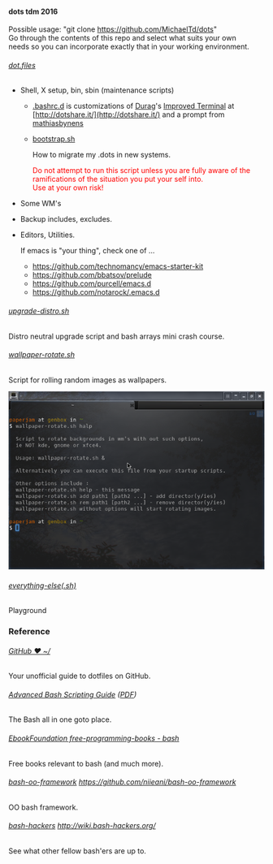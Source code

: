 #### dots tdm 2016

  Possible usage: "git clone https://github.com/MichaelTd/dots" <br />Go through the contents of this repo and select what suits your own <br />needs so you can incorporate exactly that in your working environment.

###### [dot.files](dot.files)
* Shell, X setup, bin, sbin (maintenance scripts)
  * [.bashrc.d](dot.files/.bashrc.d) is customizations of [Durag](http://dotshare.it/~Durag/)'s [Improved Terminal](http://dotshare.it/dots/1027/) at [http://dotshare.it/](http://dotshare.it/) and a prompt from [mathiasbynens](https://github.com/mathiasbynens/dotfiles)
  * [bootstrap.sh](bootstrap.sh)

    How to migrate my .dots in new systems.

    <p style="color:red;">Do not attempt to run this script unless you are fully aware of the ramifications of the situation you put your self into.<br />Use at your own risk!</p>

* Some WM's
* Backup includes, excludes.
* Editors, Utilities.

  If emacs is "your thing", check one of ...
    * https://github.com/technomancy/emacs-starter-kit
    * https://github.com/bbatsov/prelude
    * https://github.com/purcell/emacs.d
    * https://github.com/notarock/.emacs.d

###### [upgrade-distro.sh](dot.files/sbin/upgrade-distro.sh)
Distro neutral upgrade script and bash arrays mini crash course.

###### [wallpaper-rotate.sh](dot.files/bin/wallpaper-rotate.sh)
Script for rolling random images as wallpapers.

![wallpaper-rotate.sh](wpr.png "Help screen")

###### [everything-else(.sh)](#)
Playground

### Reference
###### [GitHub ❤ ~/](https://dotfiles.github.io/)
Your unofficial guide to dotfiles on GitHub.

###### [Advanced Bash Scripting Guide](http://www.tldp.org/LDP/abs/html/abs-guide.html) ([PDF](http://www.tldp.org/LDP/abs/abs-guide.pdf))
The Bash all in one goto place.

###### [EbookFoundation free-programming-books - bash](https://github.com/EbookFoundation/free-programming-books/blob/master/free-programming-books.md#bash)
Free books relevant to bash (and much more).

###### [bash-oo-framework](https://github.com/niieani/bash-oo-framework) https://github.com/niieani/bash-oo-framework
OO bash framework.

###### [bash-hackers](http://wiki.bash-hackers.org/) http://wiki.bash-hackers.org/
See what other fellow bash'ers are up to.
